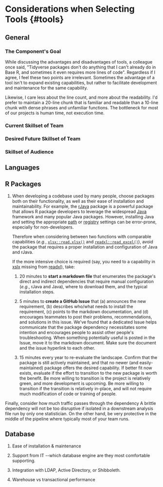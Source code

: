 Considerations when Selecting Tools {#tools}
====================================

General
------------------------------------

### The Component's Goal

While discussing the advantages and disadvantages of tools, a colleague once said, "Tidyverse packages don't do anything that I can't already do in Base R, and sometimes it even requires more lines of code".  Regardless if I agree, I feel these two points are irrelevant.  Sometimes the advantage of a tool isn't to expand existing capabilities, but rather to facilitate development and maintenance for the same capability.

Likewise, I care less about the line count, and more about the readability.  I'd prefer to maintain a 20-line chunk that is familiar and readable than a 10-line chunk with dense phrases and unfamiliar functions.  The bottleneck for most of our projects is human time, not execution time.

### Current Skillset of Team

### Desired Future Skillset of Team

### Skillset of Audience

Languages
------------------------------------

R Packages
------------------------------------

1. When developing a codebase used by many people, choose packages both on their functionality, as well as their ease of installation and maintainability.  For example, the [rJava](https://CRAN.R-project.org/package=rJava) package is a powerful package that allows R package developers to leverage the widespread [Java](https://www.java.com/en/) framework and many popular Java packages.  However, installing Java and setting the appropriate [path](https://en.wikipedia.org/wiki/PATH_(variable)) or [registry](https://en.wikipedia.org/wiki/Windows_Registry) settings can be error-prone, especially for non-developers.  

    Therefore when considering between two functions with comparable capabilities (*e.g.*, [`xlsx::read.xlsx()`](https://CRAN.R-project.org/package=xlsx) and [`readxl::read_excel()`](https://readxl.tidyverse.org/reference/read_excel.html)), avoid the package that requires a proper installation and configuration of Java and rJava.
    
    If the more intensive choice is required (say, you need to a capability in [xslx](https://CRAN.R-project.org/package=xlsx) missing from [readxl](https://readxl.tidyverse.org/)), take:
    
    1. 20 minutes to **start a markdown file** that enumerates the package's direct and indirect dependencies that require manual configuration (*e.g.*, rJava and Java), where to download them, and the typical installation steps.
    
    1. 5 minutes to **create a GitHub Issue** that (a) announces the new requirement, (b) describes who/what needs to install the requirement, (c) points to the markdown documentation, and (d) encourages teammates to post their problems, recommendations, and solutions in this issue.  We've found that a dedicated Issue helps communicate that the package dependency necessitates some intention and encourages people to assist other people's troubleshooting.  When something potentially useful is posted in the Issue, move it to the markdown document.  Make sure the document and the issue hyperlink to each other.
    
    1. 15 minutes every year to re-evaluate the landscape.  Confirm that the package is still actively maintained, and that no newer (and easily- maintained) package offers the desired capability.  If better fit now exists, evaluate if the effort to transition to the new package is worth the benefit.  Be more willing to transition is the project is relatively green, and more development is upcoming.  Be more willing to transition if the transition is relatively in-place, and will not require much modification of code or training of people.
    
Finally, consider how much traffic passes through the dependency  A brittle dependency will not be too disruptive if isolated in a downstream analysis file run by only one statistician. On the other hand, be very protective in the middle of the pipeline where typically most of your team runs.

Database
------------------------------------

1. Ease of installation & maintenance

1. Support from IT --which database engine are they most comfortable supporting.

1. Integration with LDAP, Active Directory, or Shibboleth.

1. Warehouse vs transactional performance
